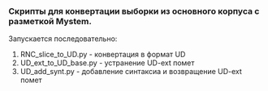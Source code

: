 ### Скрипты для конвертации выборки из основного корпуса с разметкой Mystem.
Запускается последовательно:
1. RNC_slice_to_UD.py - конвертация в формат UD
2. UD_ext_to_UD_base.py - устранение UD-ext помет
3. UD_add_synt.py - добавление синтаксиа и возвращение UD-ext помет

